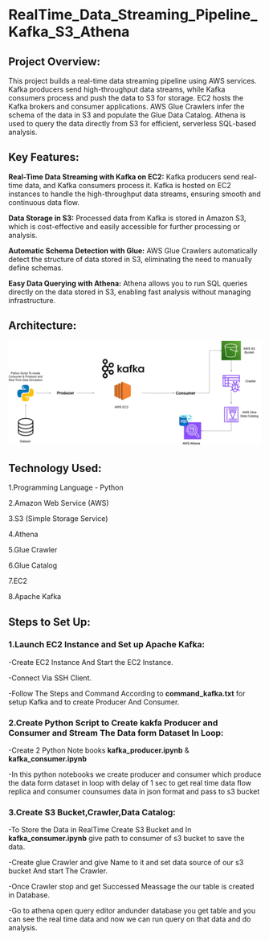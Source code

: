 # RealTime_Data_Streaming_Pipeline_Kafka_S3_Athena

## Project Overview: 
This project builds a real-time data streaming pipeline using AWS services. Kafka producers send high-throughput data streams, while Kafka consumers process and push the data to S3 for storage. EC2 hosts the Kafka brokers and consumer applications. AWS Glue Crawlers infer the schema of the data in S3 and populate the Glue Data Catalog. Athena is used to query the data directly from S3 for efficient, serverless SQL-based analysis.

## Key Features:

**Real-Time Data Streaming with Kafka on EC2:** Kafka producers send real-time data, and Kafka consumers process it. Kafka is hosted on EC2 instances to handle the high-throughput data streams, ensuring smooth and continuous data flow.

**Data Storage in S3:** Processed data from Kafka is stored in Amazon S3, which is cost-effective and easily accessible for further processing or analysis.

**Automatic Schema Detection with Glue:** AWS Glue Crawlers automatically detect the structure of data stored in S3, eliminating the need to manually define schemas.

**Easy Data Querying with Athena:** Athena allows you to run SQL queries directly on the data stored in S3, enabling fast analysis without managing infrastructure.

## Architecture:
![project architecture](kafka_ETL_data.jpg)

## Technology Used:
1.Programming Language - Python

2.Amazon Web Service (AWS)

3.S3 (Simple Storage Service)

4.Athena

5.Glue Crawler

6.Glue Catalog

7.EC2

8.Apache Kafka

## Steps to Set Up:

### 1.Launch EC2 Instance and Set up Apache Kafka:

-Create EC2 Instance And Start the EC2 Instance.

-Connect Via SSH Client.

-Follow The Steps and Command According to **command_kafka.txt** for setup Kafka and to create Producer And Consumer.

### 2.Create Python Script to Create kakfa Producer and Consumer and Stream The Data form Dataset In Loop:

-Create 2 Python Note books **kafka_producer.ipynb** & **kafka_consumer.ipynb**

-In this python notebooks we create producer and consumer which produce the data form dataset in loop with delay of 1 sec to get real time data flow replica and consumer counsumes data in json format and pass to s3 bucket

### 3.Create S3 Bucket,Crawler,Data Catalog:

-To Store the Data in RealTime Create S3 Bucket and In **kafka_consumer.ipynb** give path to consumer of s3 bucket to save the data.

-Create glue Crawler and give Name to it and set data source of our s3 bucket And start The Crawler.

-Once Crawler stop and get Successed Meassage the our table  is created in Database.

-Go to athena open query editor andunder database you get table and you can see the real time data and now we can run query on that data and do analysis.

